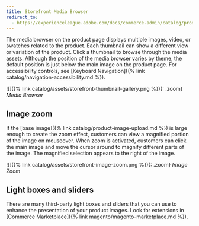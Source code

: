 ```yaml
---
title: Storefront Media Browser
redirect_to:
  - https://experienceleague.adobe.com/docs/commerce-admin/catalog/products/digital-assets/catalog-images-video.html#storefront-media-browser
---
```


The media browser on the product page displays multiple images, video, or swatches related to the product. Each thumbnail can show a different view or variation of the product. Click a thumbnail to browse through the media assets. Although the position of the media browser varies by theme, the default position is just below the main image on the product page. For accessibility controls, see [Keyboard Navigation]({% link catalog/navigation-accessibility.md %}).

![]({% link catalog/assets/storefront-thumbnail-gallery.png %}){: .zoom}
_Media Browser_

## Image zoom

If the [base image]({% link catalog/product-image-upload.md %}) is large enough to create the zoom effect, customers can view a magnified portion of the image on mouseover. When zoom is activated, customers can click the main image and move the cursor around to magnify different parts of the image. The magnified selection appears to the right of the image.

![]({% link catalog/assets/storefront-image-zoom.png %}){: .zoom}
_Image Zoom_

## Light boxes and sliders

There are many third-party light boxes and sliders that you can use to enhance the presentation of your product images. Look for extensions in [Commerce Marketplace]({% link magento/magento-marketplace.md %}).

